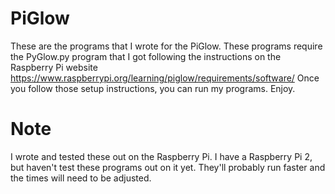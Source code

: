 # PiGlow
These are the programs that I wrote for the PiGlow.
These programs require the PyGlow.py program that I got following the instructions on the Raspberry Pi website
https://www.raspberrypi.org/learning/piglow/requirements/software/
Once you follow those setup instructions, you can run my programs.  Enjoy.

# Note
I wrote and tested these out on the Raspberry Pi. I have a Raspberry Pi 2, but haven't test these programs out on it yet. They'll probably run faster and the times will need to be adjusted.
